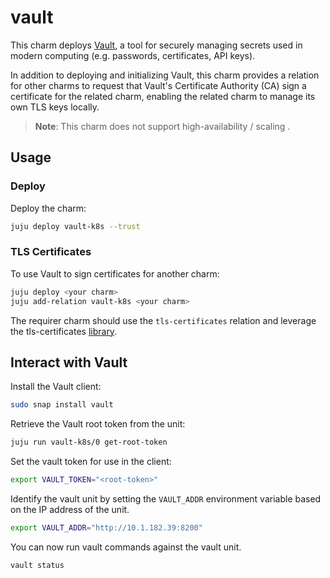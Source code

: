 # vault

This charm deploys [Vault][vault-upstream], a tool for securely managing
secrets used in modern computing (e.g. passwords, certificates, API keys).

In addition to deploying and initializing Vault, this charm provides a relation
for other charms to request that Vault's Certificate Authority (CA) sign a certificate 
for the related charm, enabling the related charm to manage its own TLS keys locally.

> **Note**: This charm does not support high-availability / scaling .

## Usage

### Deploy

Deploy the charm:
```bash
juju deploy vault-k8s --trust
```

### TLS Certificates
To use Vault to sign certificates for another charm:

```bash
juju deploy <your charm>
juju add-relation vault-k8s <your charm>
```

The requirer charm should use the `tls-certificates` relation and leverage the tls-certificates 
[library](https://charmhub.io/tls-certificates-interface/).

## Interact with Vault

Install the Vault client:

```bash
sudo snap install vault
```

Retrieve the Vault root token from the unit:

```bash
juju run vault-k8s/0 get-root-token
```

Set the vault token for use in the client:

```bash
export VAULT_TOKEN="<root-token>"
```

Identify the vault unit by setting the `VAULT_ADDR` environment variable based on the IP address of the unit.

```bash
export VAULT_ADDR="http://10.1.182.39:8200"
```

You can now run vault commands against the vault unit.

```bash
vault status
```

<!-- LINKS -->

[vault-upstream]: https://www.vaultproject.io/docs/what-is-vault/
